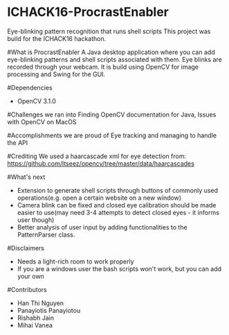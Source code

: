# ICHACK16-ProcrastEnabler
Eye-blinking pattern recognition that runs shell scripts
This project was build for the ICHACK16 hackathon.



#What is ProcrastEnabler
A Java desktop application where you can add eye-blinking patterns and shell scripts associated with them.
Eye blinks are recorded through your webcam.
It is build using OpenCV for image processing and Swing for the GUI.

#Dependencies
 - OpenCV 3.1.0

#Challenges we ran into
Finding OpenCV documentation for Java, Issues with OpenCV on MacOS

#Accomplishments we are proud of
Eye tracking and managing to handle the API

#Crediting
We used a haarcascade xml for eye detection from:
https://github.com/Itseez/opencv/tree/master/data/haarcascades

#What's next
 - Extension to generate shell scripts through buttons of commonly used operations(e.g. open a certain website on a new window)
 - Camera blink can be fixed and closed eye calibration should be made easier to use(may need 3-4 attempts to detect closed eyes - it informs user though)
 - Better analysis of user input by adding functionalities to the PatternParser class.

#Disclaimers
 - Needs a light-rich room to work properly
 - If you are a windows user the bash scripts won't work, but you can add your own

#Contributors
 - Han Thi Nguyen
 - Panayiotis Panayiotou
 - Rishabh Jain
 - Mihai Vanea
